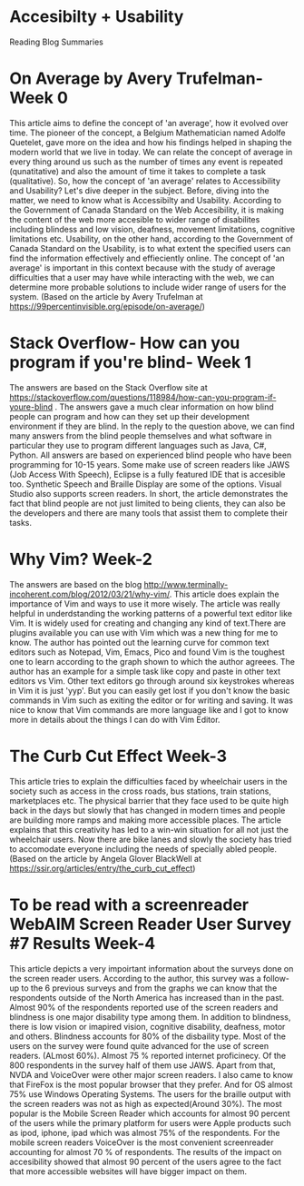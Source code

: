 # Accesibilty + Usability
Reading Blog Summaries
# On Average by Avery Trufelman- Week 0
This article aims to define the concept of 'an average', how it evolved over time. The pioneer of the concept, a Belgium Mathematician named Adolfe Quetelet, gave more on the idea and how his findings helped in shaping the modern world that we live in today.
We can relate the concept of average in every thing around us such as the number of times any event is repeated (qunatitative) and also the amount of time it takes to complete a task (qualitative). So, how the concept of 'an average' relates to Accessibility and Usability? Let's dive deeper in the subject.
Before, diving into the matter, we need to know what is Accessibilty and Usability. According to the Government of Canada Standard on the Web Accesibility, it is making the content of the web more accesible to wider range of disabilites including blindess and low vision, deafness, movement limitations, cognitive limitations etc. Usability, on the other hand, according to the Government of Canada Standard on the Usability, is to what extent the specified users can find the information effectively and effieciently online.
The concept of 'an average' is important in this context because with the study of average difficulties that a user may have while interacting with the web, we can determine more probable solutions to include wider range of users for the system.
(Based on the article by Avery Trufelman at https://99percentinvisible.org/episode/on-average/)
# Stack Overflow- How can you program if you're blind- Week 1
The answers are based on the Stack Overflow site at https://stackoverflow.com/questions/118984/how-can-you-program-if-youre-blind .
The answers gave a much clear information on how blind people can program and how can they set up their development environment if they are blind. In the reply to the question above, we can find many answers from the blind people themselves and what software in particular they use to program different languages such as Java, C#, Python. All answers are based on experienced blind people who have been programming for 10-15 years. Some make use of screen readers like JAWS (Job Access With Speech), Eclipse is a fully featured IDE that is accesible too. Synthetic Speech and Braille Display are some of the options. Visual Studio also supports screen readers. In short, the article demonstrates the fact that blind people are not just limited to being clients, they can also be the developers and there are many tools that assist them to complete their tasks.
# Why Vim? Week-2
The answers are based on the blog http://www.terminally-incoherent.com/blog/2012/03/21/why-vim/. This article does explain the importance of Vim and ways to use it more wisely. The article was really helpful in underdstanding the working patterns of a powerful text editor like Vim. It is widely used for creating and changing any kind of text.There are plugins available you can use with Vim which was a new thing for me to know. The author has pointed out the learning curve for common text editors such as Notepad, Vim, Emacs, Pico and found Vim is the toughest one to learn according to the graph shown to which the author agreees. The author has an example for a simple task like copy and paste in other text editors vs Vim. Other text editors go through around six keystrokes whereas in Vim it is just 'yyp'. But you can easily get lost if you don't know the basic commands in Vim such as exiting the editor or for writing and saving. It was nice to know that Vim commands are more language like and I got to know more in details about the things I can do with Vim Editor.
# The Curb Cut Effect Week-3
This article tries to explain the difficulties faced by wheelchair users in the society such as access in the cross roads, bus stations, train stations, marketplaces etc. The physical barrier that they face used to be quite high back in the days but slowly that has changed in modern times and people are building more ramps and making more accessible places. The article explains that this creativity has led to a win-win situation for all not just the wheelchair users. Now there are bike lanes and slowly the society has tried to accomodate everyone including the needs of specially abled people. (Based on the article by Angela Glover BlackWell at https://ssir.org/articles/entry/the_curb_cut_effect)
# To be read with a screenreader WebAIM Screen Reader User Survey #7 Results Week-4
This article depicts a very impoirtant information about the surveys done on the screen reader users. According to the author, this survey was a follow-up to the 6 previous surveys and from the graphs we can know that the respondents outside of the North America has increased than in the past. Almost 90% of the respondents reported use of the screen readers and blindness is one major disability type among them. In addition to blindness, there is low vision or imapired vision, cognitive disability, deafness, motor and others. Blindness accounts for 80% of the disbaility type. Most of the users on the survey were found quite advanced for the use of screen readers. (ALmost 60%). Almost 75 % reported internet proficinecy. Of the 800 respondents in the survey half of them use JAWS. Apart from that, NVDA and VoiceOver were other major screen readers. I also came to know that FireFox is the most popular browser that they prefer. And for OS almost 75% use Windows Operating Systems. The users for the braille output with the screen readers was not as high as expected(Around 30%). The most popular is the Mobile Screen Reader which accounts for almost 90 percent of the users while the primary platform for users were Apple products such as ipod, iphone, ipad which was almost 75% of the respondents. For the mobile screen readers VoiceOver is the most convenient screenreader accounting for almost 70 % of respondents. The results of the impact on accesibility showed that almost 90 percent of the users agree to the fact that more accessible websites will have bigger impact on them.


